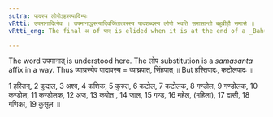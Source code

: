 ```yaml
---
sutra: पादस्य लोपोऽहस्त्यादिभ्यः
vRtti: उपमानादित्येव । उपमानाद्धस्त्यादिवर्जितात्परस्य पादशब्दस्य लोपो भवति समासान्तो बहुव्रीहौ समासे ॥
vRtti_eng: The final अ of पाद is elided when it is at the end of a _Bahuvrihi_ compound, preceded by a word denoting a thing with which it is compared, but not so when such word is हस्ति &c.

---
```

The word उपमानात् is understood here. The लोप substitution is a _samasanta_ affix in a way. Thus व्याघ्रस्येव पादावस्य = व्याघ्रपात्, सिंहपात् ॥ But हस्तिपादः, कटोलपादः ॥

1 हस्तिन्, 2 कुदाल, 3 अश्व, 4 कशिक, 5 कुरुत, 6 कटोल, 7 कटोलक, 8 गण्डोल, 9 गण्डोलक, 10 कण्डोल, 11 कण्डोलक, 12 अज, 13 कपोत , 14 जाल, 15 गण्ड, 16 महेल, (महिला), 17 दासी, 18 गणिका, 19 कुसूल ॥